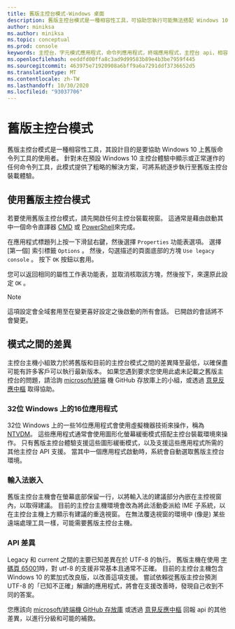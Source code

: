 ```yaml
---
title: 舊版主控台模式-Windows 桌面
description: 舊版主控台模式是一種相容性工具，可協助您執行可能無法搭配 Windows 10 主控台主機運作的命令列應用程式。
author: miniksa
ms.author: miniksa
ms.topic: conceptual
ms.prod: console
keywords: 主控台，字元模式應用程式，命令列應用程式，終端應用程式，主控台 api，相容性
ms.openlocfilehash: eeddfd00ffa8c3ad9d99583b89e4b3be7959f445
ms.sourcegitcommit: 463975e71920908a6bff9a6a7291ddf3736652d5
ms.translationtype: MT
ms.contentlocale: zh-TW
ms.lasthandoff: 10/30/2020
ms.locfileid: "93037706"
---
```

# <a name="legacy-console-mode"></a>舊版主控台模式

舊版主控台模式是一種相容性工具，其設計目的是要協助 Windows 10 上舊版命令列工具的使用者。 針對未在預設 Windows 10 主控台體驗中顯示或正常運作的任何命令列工具，此模式提供了粗略的解決方案，可將系統逐步執行至舊版主控台裝載體驗。

## <a name="using-legacy-console-mode"></a>使用舊版主控台模式

若要使用舊版主控台模式，請先開啟任何主控台裝載視窗。 這通常是藉由啟動其中一個命令直譯器 [CMD](https://docs.microsoft.com/windows-server/administration/windows-commands/cmd) 或 [PowerShell](https://docs.microsoft.com/powershell/scripting/install/installing-windows-powershell)來完成。

在應用程式標題列上按一下滑鼠右鍵，然後選擇 `Properties` 功能表選項。 選擇 [第一個] 索引標籤 `Options` 。 然後，勾選描述的頁面底部的方塊 `Use legacy console` 。 按下 `OK` 按鈕以套用。

您可以返回相同的屬性工作表功能表，並取消核取該方塊，然後按下，來還原此設定 `OK` 。

> [!NOTE]
>這項設定會全域套用至在變更喜好設定之後啟動的所有會話。 已開啟的會話將不會變更。

## <a name="differences-between-modes"></a>模式之間的差異

主控台主機小組致力於將舊版和目前的主控台模式之間的差異降至最低，以確保盡可能有許多客戶可以執行最新版本。 如果您遇到要求您使用此處未記載之舊版主控台的問題，請洽詢 [microsoft/終端](https://github.com/microsoft/terminal/) 機 GitHub 存放庫上的小組，或透過 [意見反應中樞](https://docs.microsoft.com/windows-insider/feedback-hub/feedback-hub-app) 取得協助。

### <a name="16-bit-applications-on-32-bit-windows"></a>32位 Windows 上的16位應用程式

32位 Windows 上的一些16位應用程式會使用虛擬機器技術來操作，稱為 [NTVDM](https://docs.microsoft.com/windows/compatibility/ntvdm-and-16-bit-app-support)。 這些應用程式通常會使用圖形化螢幕緩衝模式搭配主控台裝載環境來操作。 只有舊版主控台體驗支援這些圖形緩衝模式，以及支援這些應用程式所需的其他主控台 API 支援。 當其中一個應用程式啟動時，系統會自動選取舊版主控台環境。

### <a name="ime-embedding"></a>輸入法嵌入

舊版主控台主機會在螢幕底部保留一行，以將輸入法的建議部分內嵌在主控視窗內，以取得建議。 目前的主控台主機環境會改為將此活動委派給 IME 子系統，以在主控台主機上方顯示有建議的重迭視窗。 在無法覆迭視窗的環境中 (像是) 某些遠端處理工具一樣，可能需要舊版主控台主機。

### <a name="api-differences"></a>API 差異

Legacy 和 current 之間的主要已知差異在於 UTF-8 的執行。 舊版主機在使用 [字碼頁 65001](https://docs.microsoft.com/windows/win32/intl/code-pages)時，對 utf-8 的支援非常基本且通常不正確。 目前的主控台主機包含 Windows 10 的累加式改良版，以改善這項支援。 嘗試依賴從舊版主控台預測 UTF-8 的「已知不正確」解讀的應用程式，將會在支援改善時，發現自己收到不同的答案。

您應該向 [microsoft/終端機 GitHub 存放庫](https://github.com/microsoft/terminal/) 或透過 [意見反應中樞](https://docs.microsoft.com/windows-insider/feedback-hub/feedback-hub-app) 回報 api 的其他差異，以進行分級和可能的補救。
